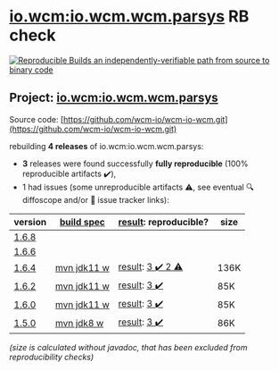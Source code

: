 [io.wcm:io.wcm.wcm.parsys](https://search.maven.org/artifact/io.wcm/io.wcm.wcm.parsys/) RB check
=======

[![Reproducible Builds](https://reproducible-builds.org/images/logos/rb.svg) an independently-verifiable path from source to binary code](https://reproducible-builds.org/)

## Project: [io.wcm:io.wcm.wcm.parsys](https://search.maven.org/artifact/io.wcm/io.wcm.wcm.parsys/)

Source code: [https://github.com/wcm-io/wcm-io-wcm.git](https://github.com/wcm-io/wcm-io-wcm.git)

rebuilding **4 releases** of io.wcm:io.wcm.wcm.parsys:
- **3** releases were found successfully **fully reproducible** (100% reproducible artifacts :heavy_check_mark:),
- 1 had issues (some unreproducible artifacts :warning:, see eventual :mag: diffoscope and/or :memo: issue tracker links):

| version | [build spec](/BUILDSPEC.md) | [result](https://reproducible-builds.org/docs/jvm/): reproducible? | size |
| -- | --------- | ------ | -- |
| [1.6.8](https://search.maven.org/artifact/io.wcm/io.wcm.wcm.parsys/1.6.8/pom) | | | |
| [1.6.6](https://search.maven.org/artifact/io.wcm/io.wcm.wcm.parsys/1.6.6/pom) | | | |
| [1.6.4](https://search.maven.org/artifact/io.wcm/io.wcm.wcm.parsys/1.6.4/pom) | [mvn jdk11 w](wcm-parsys-1.6.4.buildspec) | [result](io.wcm.wcm.parsys-1.6.4.buildinfo): [3 :heavy_check_mark:  2 :warning:](io.wcm.wcm.parsys-1.6.4.buildcompare) | 136K |
| [1.6.2](https://search.maven.org/artifact/io.wcm/io.wcm.wcm.parsys/1.6.2/pom) | [mvn jdk11 w](wcm-parsys-1.6.2.buildspec) | [result](io.wcm.wcm.parsys-1.6.2.buildinfo): [3 :heavy_check_mark: ](io.wcm.wcm.parsys-1.6.2.buildcompare) | 85K |
| [1.6.0](https://search.maven.org/artifact/io.wcm/io.wcm.wcm.parsys/1.6.0/pom) | [mvn jdk11 w](wcm-parsys-1.6.0.buildspec) | [result](io.wcm.wcm.parsys-1.6.0.buildinfo): [3 :heavy_check_mark: ](io.wcm.wcm.parsys-1.6.0.buildcompare) | 85K |
| [1.5.0](https://search.maven.org/artifact/io.wcm/io.wcm.wcm.parsys/1.5.0/pom) | [mvn jdk8 w](wcm-parsys-1.5.0.buildspec) | [result](io.wcm.wcm.parsys-1.5.0.buildinfo): [3 :heavy_check_mark: ](io.wcm.wcm.parsys-1.5.0.buildcompare) | 86K |

<i>(size is calculated without javadoc, that has been excluded from reproducibility checks)</i>
